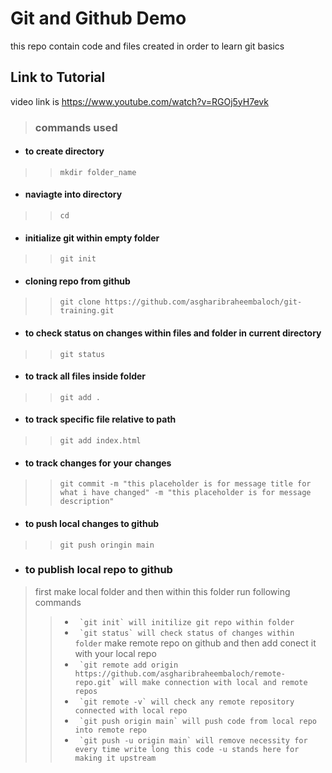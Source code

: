 # Git and Github Demo

this repo contain code and files created in order to learn git basics

## Link to Tutorial 

video link is https://www.youtube.com/watch?v=RGOj5yH7evk

> ### commands used

- #### to create directory
>> `mkdir folder_name`
- #### naviagte into directory
>> `cd`
- #### initialize git within empty folder
>> `git init`
- #### cloning repo from github
>> `git clone https://github.com/asgharibraheembaloch/git-training.git`
- #### to check status on changes within files and folder in current directory
>> `git status`
- #### to track all files inside folder
>> `git add .`
- #### to track specific file relative to path
>> `git add index.html`
- #### to track changes for your changes
>> `git commit -m "this placeholder is for message title for what i have changed" -m "this placeholder is for message description"`
- #### to push local changes to github
>> `git push oringin main`

- ### to publish local repo to github
> first make local folder and then within this folder run following commands
>> - `` `git init` will initilize git repo within folder``
>> - `` `git status` will check status of changes within folder``
> make remote repo on github and then add conect it with your local repo
>> - `` `git remote add origin https://github.com/asgharibraheembaloch/remote-repo.git` will make connection with local and remote repos``
>> - `` `git remote -v` will check any remote repository connected with local repo``
>> - `` `git push origin main` will push code from local repo into remote repo``
>> - `` `git push -u origin main` will remove necessity for every time write long this code -u stands here for making it upstream``
